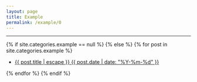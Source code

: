 ```yaml
---
layout: page
title: Example
permalink: /example/0
---
```


<div class="home">
<hr/>
{% if site.categories.example == null %}
{% else %}
    {% for post in site.categories.example %}
  <ul class="post-list">
      <li>
        <a class="post-link" href="{{ post.url | relative_url }}">{{ post.title | escape }}
          <span class="post-datetime">{{ post.date | date: "%Y-%m-%d" }}</span>
        </a>
      </li>
  </ul>
    {% endfor %}
{% endif %}

</div>
